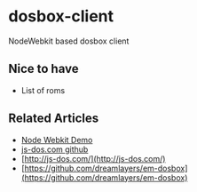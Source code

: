 dosbox-client
=============

NodeWebkit based dosbox client

## Nice to have
- List of roms

## Related Articles
- [Node Webkit Demo](https://github.com/cortezcristian/html5-desktop-app)
- [js-dos.com github](https://github.com/caiiiycuk/js-dos.com/)
- [http://js-dos.com/](http://js-dos.com/)
- [https://github.com/dreamlayers/em-dosbox](https://github.com/dreamlayers/em-dosbox)
